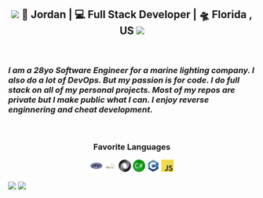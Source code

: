 <div align="center">
<h2><img src="https://media.giphy.com/media/WUlplcMpOCEmTGBtBW/giphy.gif" width="30"> 🤵 Jordan | 💻 Full Stack Developer | 🛸 Florida , US <img src="https://media.giphy.com/media/WUlplcMpOCEmTGBtBW/giphy.gif" width="30"></h2><br/>
</div>
<h3>
<p><i> I am a 28yo Software Engineer for a marine lighting company. I also do a lot of DevOps. But my passion is for code. I do full stack on all of my personal projects. Most of my repos are private but I make public what I can.
I enjoy reverse enginnering and cheat development.</i></p></h3>
<br/>
<div align="center">
<h3>Favorite Languages</h3>
<code><img height="25" src="https://raw.githubusercontent.com/github/explore/80688e429a7d4ef2fca1e82350fe8e3517d3494d/topics/php/php.png"/></code>
<code><img height="25" src="https://raw.githubusercontent.com/github/explore/80688e429a7d4ef2fca1e82350fe8e3517d3494d/topics/mysql/mysql.png"/></code>
<code><img height="25" src="https://raw.githubusercontent.com/github/explore/80688e429a7d4ef2fca1e82350fe8e3517d3494d/topics/json/json.png"/></code>
<code><img height="25" src="https://raw.githubusercontent.com/github/explore/80688e429a7d4ef2fca1e82350fe8e3517d3494d/topics/csharp/csharp.png"/></code>
<code><img height="25" src="https://raw.githubusercontent.com/github/explore/80688e429a7d4ef2fca1e82350fe8e3517d3494d/topics/cpp/cpp.png"/></code>
<code><img height="25" src="https://raw.githubusercontent.com/github/explore/80688e429a7d4ef2fca1e82350fe8e3517d3494d/topics/javascript/javascript.png"/></code></div>
<br/>
<code><img height="160" src="https://github-readme-stats.vercel.app/api?username=theignorantdev&count_private=true&show_icons=true&theme=transparent"/></code>
<code><img height="160" src="https://github-readme-stats.vercel.app/api/top-langs/?username=theignorantdev&layout=donut&theme=transparent"/></code>
